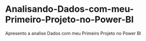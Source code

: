 # Analisando-Dados-com-meu-Primeiro-Projeto-no-Power-BI
Apresento a analise Dados com meu Primeiro Projeto no Power BI
